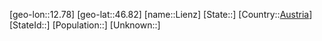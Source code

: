 ﻿---
location: [46.82,12.78]
type: City
tags:
- geo/City


SpocWebEntityId: 32003
isDeleted: false
confidential: public

---
[geo-lon::12.78]
[geo-lat::46.82]
[name::Lienz]
[State::]
[Country::[Austria](geo/Continent/Europe/Austria.md)]
[StateId::]
[Population::]
[Unknown::]

